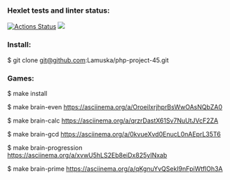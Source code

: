 ### Hexlet tests and linter status:
[![Actions Status](https://github.com/Lamuska/php-project-45/actions/workflows/hexlet-check.yml/badge.svg)](https://github.com/Lamuska/php-project-45/actions)
<a href="https://codeclimate.com/github/Lamuska/php-project-45/maintainability"><img src="https://api.codeclimate.com/v1/badges/bcf3e93b3101dfc7378e/maintainability" /></a>

### Install:
$ git clone git@github.com:Lamuska/php-project-45.git

### Games:
$ make install

$ make brain-even
https://asciinema.org/a/OroeiIxrjhprBsWwOAsNQbZA0

$ make brain-calc
https://asciinema.org/a/qrzrDastX61Sv7NuUtJVcF2ZA

$ make brain-gcd
https://asciinema.org/a/0kvueXvd0EnucL0nAEprL35T6

$ make brain-progression
https://asciinema.org/a/xvwU5hLS2Eb8eiDx825yINxab

$ make brain-prime
https://asciinema.org/a/qKgnuYvQSekI9nFpiWtflOh3A
